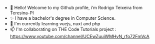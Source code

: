 - 👋 Hello! Welcome to my Github profile, i’m Rodrigo Teixeira from Teresina-PI
- ✨ I have a bachelor's degree in Computer Science.
- 🌱 I'm currently learning vuejs, nuxt and php
- 📫 I'm collaborating on THE Code Tutorials project : https://www.youtube.com/channel/UCEwZuuiWMHvN_rfo72FmVcA

<!---
RodrigoMSCTeixeira/RodrigoMSCTeixeira is a ✨ special ✨ repository because its `README.md` (this file) appears on your GitHub profile.
You can click the Preview link to take a look at your changes.
--->
